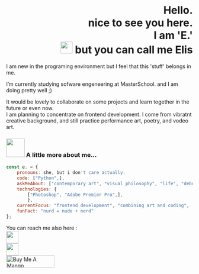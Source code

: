 ##
<h1 align="right">Hello.  <br /> 
  nice to see you here. <br />
  I am 'E.' <br />
</a> 
  <img src="https://github.com/blackcater/blackcater/raw/main/images/Hi.gif" height="32" />
but you can call me Elis</h1>

I am new in the programing environment but I feel that this 'stuff' belongs in me. 

I’m currently studying sofware engeneering at MasterSchool. and I am doing pretty well ;) 

It would be lovely to collaborate on some projects and learn together in the future or even now. <br />
I am planning to concentrate on frontend development. I come from vibratnt creative background, and still practice performance art, poetry, and vodeo art. 

### <img src="https://media.giphy.com/media/VgCDAzcKvsR6OM0uWg/giphy.gif" width="50"> A little more about me...  

```javascript
const e. = {
    pronouns: she, but i don't care actually.
    code: ["Python",],
    askMeAbout: ["contemporary art", "visual philosophy", "life", "debugging", "anatomy"],
    technologies: {
        ["Photoshop", "Adobe Premier Pro",],
        },
    currentFocus: "frontend development", "combining art and coding",
    funFact: "nurd = nude + nerd"
};
```

You can reach me also here : <br />
<a href="mailto:elisprostotak@gmail.com" target="_blank" rel="email_gmail">
  <img src="https://github.com/blackcater/blackcater/raw/main/images/social-gmail.svg" height="33" />
</a> <br />
<a href="https://www.instagram.com/elis_prostotak/" target="_blank" rel="i am not there to be liked_it's my personal mood board_aka instagram">
  <img src="https://img.shields.io/badge/Instagram-%23E4405F.svg?style=for-the-badge&logo=Instagram&logoColor=white" height="33" />
</a> <br />
<a href="https://www.buymeacoffee.com/elis_nothing" target="_blank" rel="buy me a mango!!">
  <img src="https://cdn.buymeacoffee.com/buttons/default-red.png" alt="Buy Me A Mango" height="33" width="130" >
</a>

